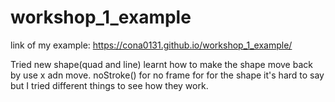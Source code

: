 # workshop_1_example

link of my example: https://cona0131.github.io/workshop_1_example/

Tried new shape(quad and line)
learnt how to make the shape move back by use x adn move.
noStroke() for no frame for for the shape
it's hard to say but I tried different things to see how they work.

